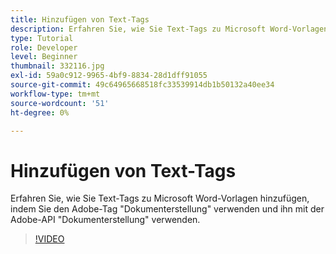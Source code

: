 ```yaml
---
title: Hinzufügen von Text-Tags
description: Erfahren Sie, wie Sie Text-Tags zu Microsoft Word-Vorlagen hinzufügen, indem Sie Adobe Document Generation Tagger zur Verwendung mit der Adobe Document Generation API verwenden
type: Tutorial
role: Developer
level: Beginner
thumbnail: 332116.jpg
exl-id: 59a0c912-9965-4bf9-8834-28d1dff91055
source-git-commit: 49c64965668518fc33539914db1b50132a40ee34
workflow-type: tm+mt
source-wordcount: '51'
ht-degree: 0%

---
```


# Hinzufügen von Text-Tags

Erfahren Sie, wie Sie Text-Tags zu Microsoft Word-Vorlagen hinzufügen, indem Sie den Adobe-Tag &quot;Dokumenterstellung&quot; verwenden und ihn mit der Adobe-API &quot;Dokumenterstellung&quot; verwenden.

>[!VIDEO](https://video.tv.adobe.com/v/332116?hidetitle=true)
